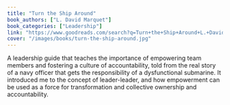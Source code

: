 ```yaml
---
title: "Turn the Ship Around"
book_authors: ["L. David Marquet"]
book_categories: ["Leadership"]
link: "https://www.goodreads.com/search?q=Turn+the+Ship+Around+L.+David+Marquet"
cover: "/images/books/turn-the-ship-around.jpg"
---
```


A leadership guide that teaches the importance of empowering team members and fostering a culture of accountability, told from the real story of a navy officer that gets the responsibility of a dysfunctional submarine. It introduced me to the concept of leader-leader, and how empowerment can be used as a force for transformation and collective ownership and accountability.